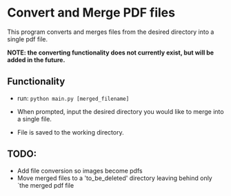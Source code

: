 # Convert and Merge PDF files

This program converts and merges files from the desired directory into a single pdf file.

**NOTE: the converting functionality does not currently exist, but will be added in the future.**

## Functionality

- run:
     `python main.py [merged_filename]`

- When prompted, input the desired directory you would like to merge into a single file.

- File is saved to the working directory.

## TODO:
- Add file conversion so images become pdfs
- Move merged files to a 'to_be_deleted' directory leaving behind only `the merged pdf file
